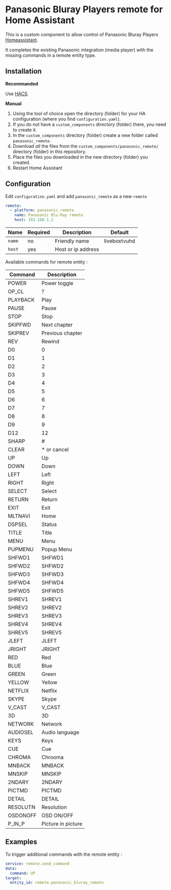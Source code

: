 # Panasonic Bluray Players remote for Home Assistant

This is a custom component to allow control of Panasonic Bluray Players [Homeassistant](https://home-assistant.io).

It completes the existing Panasonic integration (media player) with the missing commands in a remote entity type.

## Installation 

**Recommanded**

Use [HACS](https://hacs.xyz/).

**Manual**

1. Using the tool of choice open the directory (folder) for your HA configuration (where you find `configuration.yaml`).
2. If you do not have a `custom_components` directory (folder) there, you need to create it.
3. In the `custom_components` directory (folder) create a new folder called `panasonic_remote`.
4. Download _all_ the files from the `custom_components/panasonic_remote/` directory (folder) in this repository.
5. Place the files you downloaded in the new directory (folder) you created.
6. Restart Home Assistant

## Configuration

Edit `configuration.yaml` and add `panasonic_remote` as a new `remote`

```yaml
remote:
  - platform: panasonic_remote
    name: Panasonic Blu-Ray remote
    host: 192.168.1.2
```

Name|Required|Description|Default
--|--|--|--
`name`|no|Friendly name|liveboxtvuhd
`host`|yes|Host or ip address| 

Available commands for remote entity :

Command|Description
--|--
POWER|Power toggle
OP_CL|?
PLAYBACK|Play
PAUSE|Pause
STOP|Stop
SKIPFWD|Next chapter
SKIPREV|Previous chapter
REV|Rewind
D0|0
D1|1
D2|2
D3|3
D4|4
D5|5
D6|6
D7|7
D8|8
D9|9
D12|12
SHARP|#
CLEAR|* or cancel
UP|Up
DOWN|Down
LEFT|Left
RIGHT|Right
SELECT|Select
RETURN|Return
EXIT|Exit
MLTNAVI|Home
DSPSEL|Status
TITLE|Title
MENU|Menu
PUPMENU|Popup Menu
SHFWD1|SHFWD1
SHFWD2|SHFWD2
SHFWD3|SHFWD3
SHFWD4|SHFWD4
SHFWD5|SHFWD5
SHREV1|SHREV1
SHREV2|SHREV2
SHREV3|SHREV3
SHREV4|SHREV4
SHREV5|SHREV5
JLEFT|JLEFT
JRIGHT|JRIGHT
RED|Red
BLUE|Blue
GREEN|Green
YELLOW|Yellow
NETFLIX|Netflix
SKYPE|Skype
V_CAST|V_CAST
3D|3D
NETWORK|Network
AUDIOSEL|Audio language
KEYS|Keys
CUE|Cue
CHROMA|Chrooma
MNBACK|MNBACK
MNSKIP|MNSKIP
2NDARY|2NDARY
PICTMD|PICTMD
DETAIL|DETAIL
RESOLUTN|Resolution
OSDONOFF|OSD ON/OFF
P_IN_P|Picture in picture

## Examples
To trigger additional commands with the remote entity :
```yaml
service: remote.send_command
data:
  command: UP
target:
  entity_id: remote.panasonic_bluray_remote
```